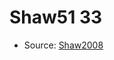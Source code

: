 <a name="material" />

# Shaw51 33
<script type="application/ld+json">
  {
    "@context": "https://schema.org/",
    "@type": "ChemicalSubstance",
    "http://purl.org/dc/terms/conformsTo":
      {
        "@type": "CreativeWork",
        "@id": "https://bioschemas.org/profiles/ChemicalSubstance/0.4-RELEASE/"
      },
    "@id": "https://egonw.github.io/nanowiki/nanowiki63.html#material",
    "name": "Shaw51 33",
    "sameAs": "http://127.0.0.1/mediawiki/index.php/Special:URIResolver/Shaw51_33"
  }
</script>


* Source: [Shaw2008](http://127.0.0.1/mediawiki/index.php/Special:URIResolver/Shaw2008)
